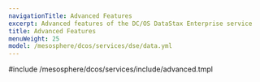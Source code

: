 ```yaml
---
navigationTitle: Advanced Features 
excerpt: Advanced features of the DC/OS DataStax Enterprise service
title: Advanced Features
menuWeight: 25
model: /mesosphere/dcos/services/dse/data.yml
---
```


#include /mesosphere/dcos/services/include/advanced.tmpl
